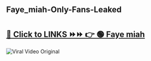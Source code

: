 
 ## Faye_miah-Only-Fans-Leaked

# <h2><a href="https://clipsfans.com/Faye_miah&ref=git">🔗 Click to LINKS ⏩⏩ 👉 🟢 Faye miah </a></h2>

<a href="https://clipsfans.com/Faye_miah&ref=git" rel="nofollow" data-target="animated-image.originalLink"><img src="https://i.ibb.co.com/xMMVF88/686577567.gif" alt="Viral Video Original" style="max-width: 100%; display: inline-block;" data-target="animated-image.originalImage"></a>
